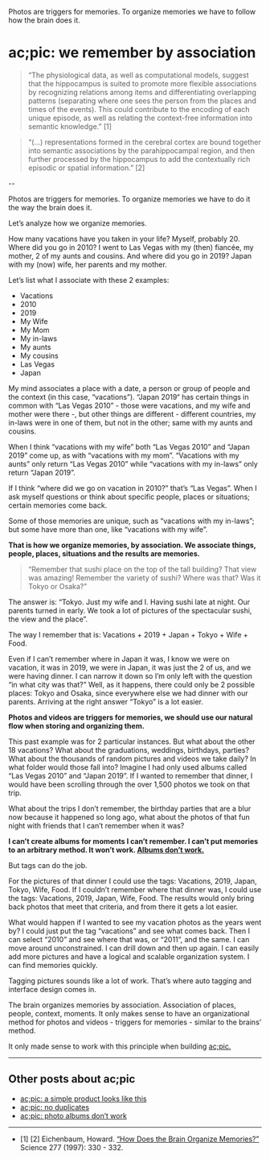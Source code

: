 Photos are triggers for memories. To organize memories we have to follow how the brain does it.
# ac;pic: we remember by association

> “The physiological data, as well as computational models, suggest that the hippocampus is suited to promote more flexible associations by recognizing relations among items and differentiating overlapping patterns (separating where one sees the person from the places and times of the events). This could contribute to the encoding of each unique episode, as well as relating the context-free information into semantic knowledge.” [1]

> “(...) representations formed in the cerebral cortex are bound together into semantic associations by the parahippocampal region, and then further processed by the hippocampus to add the contextually rich episodic or spatial information.” [2]

--

Photos are triggers for memories. To organize memories we have to do it the way the brain does it.

Let’s analyze how we organize memories. 

How many vacations have you taken in your life? Myself, probably 20. Where did you go in 2010? I went to Las Vegas with my (then) fiancée, my mother, 2 of my aunts and cousins. And where did you go in 2019? Japan with my (now) wife, her parents and my mother.

Let’s list what I associate with these 2 examples:
- Vacations
- 2010
- 2019
- My Wife
- My Mom
- My in-laws
- My aunts
- My cousins
- Las Vegas
- Japan

My mind associates a place with a date, a person or group of people and the context (in this case, “vacations”). “Japan 2019“ has certain things in common with “Las Vegas 2010” - those were vacations, and my wife and mother were there -, but other things are different - different countries, my in-laws were in one of them, but not in the other; same with my aunts and cousins.

When I think “vacations with my wife” both “Las Vegas 2010” and “Japan 2019” come up, as with “vacations with my mom”. “Vacations with my aunts” only return “Las Vegas 2010” while “vacations with my in-laws” only return “Japan 2019”.

If I think “where did we go on vacation in 2010?” that’s “Las Vegas”. When I ask myself questions or think about specific people, places or situations; certain memories come back.

Some of those memories are unique, such as “vacations with my in-laws”; but some have more than one, like “vacations with my wife”. 

**That is how we organize memories, by association. We associate things, people, places, situations and the results are memories.**

> “Remember that sushi place on the top of the tall building? That view was amazing! Remember the variety of sushi? Where was that? Was it Tokyo or Osaka?”

The answer is: “Tokyo. Just my wife and I. Having sushi late at night. Our parents turned in early. We took a lot of pictures of the spectacular sushi, the view and the place”.

The way I remember that is: Vacations + 2019 + Japan + Tokyo + Wife + Food.

Even if I can’t remember where in Japan it was, I know we were on vacation, it was in 2019, we were in Japan, it was just the 2 of us, and we were having dinner. I can narrow it down so I’m only left with the question “in what city was that?” Well, as it happens, there could only be 2 possible places: Tokyo and Osaka, since everywhere else we had dinner with our parents. Arriving at the right answer “Tokyo” is a lot easier.

**Photos and videos are triggers for memories, we should use our natural flow when storing and organizing them.**

This past example was for 2 particular instances. But what about the other 18 vacations? What about the graduations, weddings, birthdays, parties? What about the thousands of random pictures and videos we take daily? In what folder would those fall into? Imagine I had only used albums called “Las Vegas 2010” and “Japan 2019”. If I wanted to remember that dinner, I would have been scrolling through the over 1,500 photos we took on that trip.

What about the trips I don’t remember, the birthday parties that are a blur now because it happened so long ago, what about the photos of that fun night with friends that I can’t remember when it was?

**I can’t create albums for moments I can’t remember. I can’t put memories to an arbitrary method. It won’t work. <a href="https://altocode.nl/blog/photo-albums-dont-work" target="_blank">Albums don’t work.</a>** 

But tags can do the job. 

For the pictures of that dinner I could use the tags: Vacations, 2019, Japan, Tokyo, Wife, Food. If I couldn’t remember where that dinner was, I could use the tags: Vacations, 2019, Japan, Wife, Food. The results would only bring back photos that meet that criteria, and from there it gets a lot easier.

What would happen if I wanted to see my vacation photos as the years went by? I could just put the tag “vacations” and see what comes back. Then I can select “2010” and see where that was, or “2011”, and the same. I can move around unconstrained. I can drill down and then up again. I can easily add more pictures and have a logical and scalable organization system. I can find memories quickly.

Tagging pictures sounds like a lot of work. That’s where auto tagging and interface design comes in.

The brain organizes memories by association. Association of places, people, context, moments. It only makes sense to have an organizational method for photos and videos - triggers for memories - similar to the brains’ method. 

It only made sense to work with this principle when building <a href="https://altocode.nl/pic/" target="_blank">ac;pic.</a> 

---

## Other posts about ac;pic
- <a href="https://altocode.nl/blog/a-simple-product-looks-like-this" target="_blank">ac;pic: a simple product looks like this</a>
- <a href="https://altocode.nl/blog/no-duplicates" target="_blank">ac;pic: no duplicates</a>
- <a href="https://altocode.nl/blog/photo-albums-dont-work" target="_blank">ac;pic: photo albums don’t work</a> 

---

- [1] [2] Eichenbaum, Howard. <a href="https://www.semanticscholar.org/paper/How-Does-the-Brain-Organize-Memories-Eichenbaum/200b6eeaf6420fbb500f576e2f05686aef92f7d5?p2df" target="_blank">“How Does the Brain Organize Memories?”</a> Science 277 (1997): 330 - 332.
